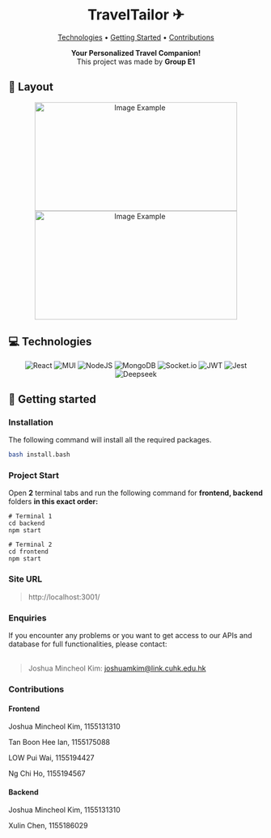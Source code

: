 <h1 align="center" style="font-weight: bold;">TravelTailor ✈</h1>

<p align="center">
 <a href="#tech">Technologies</a> • 
 <a href="#started">Getting Started</a> • 
 <a href="#contribute">Contributions</a>
</p>

<p align="center">
    <b>Your Personalized Travel Companion!</b>
    <br>
    This project was made by <b>Group E1</b>
</p>

<h2 id="layout">🎨 Layout</h2>

<p align="center">
    <img src="./frontend/picture_for_readme/example_1.png" alt="Image Example" width="400px", height="215px">
    <img src="./frontend/picture_for_readme/example_2.png" alt="Image Example" width="400px", height="215px">
</p>

<h2 id="technologies">💻 Technologies</h2>

<p align="center">
    <img src="https://img.shields.io/badge/react-%2320232a.svg?style=for-the-badge&logo=react&logoColor=%2361DAFB" alt="React">
    <img src="https://img.shields.io/badge/MUI-%230081CB.svg?style=for-the-badge&logo=mui&logoColor=white" alt="MUI">
    <img src="https://img.shields.io/badge/node.js-6DA55F?style=for-the-badge&logo=node.js&logoColor=white" alt="NodeJS">
    <img src="https://img.shields.io/badge/MongoDB-%234ea94b.svg?style=for-the-badge&logo=mongodb&logoColor=white" alt="MongoDB">
    <img src="https://img.shields.io/badge/Socket.io-black?style=for-the-badge&logo=socket.io&badgeColor=010101" alt="Socket.io">
    <img src="https://img.shields.io/badge/JWT-black?style=for-the-badge&logo=JSON%20web%20tokens" alt="JWT">
    <img src="https://img.shields.io/badge/-jest-%23C21325?style=for-the-badge&logo=jest&logoColor=white" alt="Jest">
    <img src="https://custom-icon-badges.demolab.com/badge/Deepseek-4D6BFF?logo=deepseek&logoColor=fff" alt="Deepseek">
</p>

<h2 id="started">🚀 Getting started</h2>

<h3>Installation</h3>

The following command will install all the required packages.

```bash
bash install.bash
```
<h3>Project Start</h3>

Open <b>2</b> terminal tabs and run the following command for <b>frontend, backend</b> folders <b>in this exact order:</b>

```
# Terminal 1
cd backend
npm start

# Terminal 2
cd frontend
npm start
```

<h3>Site URL</h3>

> http://localhost:3001/

<h3>Enquiries</h3>
If you encounter any problems or you want to get access to our APIs and database for full functionalities, please contact:
<br>
<br>


> Joshua Mincheol Kim: joshuamkim@link.cuhk.edu.hk

<h3  id='contribute'>Contributions</h3>
<h4>Frontend</h4>

Joshua Mincheol Kim, 1155131310

Tan Boon Hee Ian, 1155175088

LOW Pui Wai, 1155194427

Ng Chi Ho, 1155194567

<h4>Backend</h4>

Joshua Mincheol Kim, 1155131310

Xulin Chen, 1155186029
